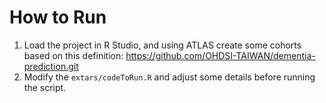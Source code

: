 # How to Run
1. Load the project in R Studio, and using ATLAS create some cohorts based on this definition: https://github.com/OHDSI-TAIWAN/dementia-prediction.git
2. Modify the `extars/codeToRun.R` and adjust some details before running the script.

